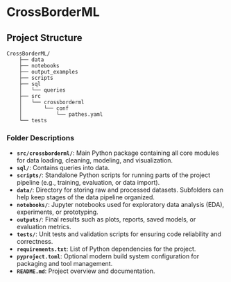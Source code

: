 # CrossBorderML

## Project Structure

```
CrossBorderML/
    ├── data
    ├── notebooks
    ├── output_examples
    ├── scripts
    ├── sql
    │   └── queries
    ├── src
    │   └── crossborderml
    │       └── conf
    │           └── pathes.yaml
    └── tests
```

###  Folder Descriptions

* **`src/crossborderml/`**: Main Python package containing all core modules for data loading, cleaning, modeling, and visualization.
* **`sql/`**: Contains queries into data.
* **`scripts/`**: Standalone Python scripts for running parts of the project pipeline (e.g., training, evaluation, or data import).
* **`data/`**: Directory for storing raw and processed datasets. Subfolders can help keep stages of the data pipeline organized.
* **`notebooks/`**: Jupyter notebooks used for exploratory data analysis (EDA), experiments, or prototyping.
* **`outputs/`**: Final results such as plots, reports, saved models, or evaluation metrics.
* **`tests/`**: Unit tests and validation scripts for ensuring code reliability and correctness.
* **`requirements.txt`**: List of Python dependencies for the project.
* **`pyproject.toml`**: Optional modern build system configuration for packaging and tool management.
* **`README.md`**: Project overview and documentation.
